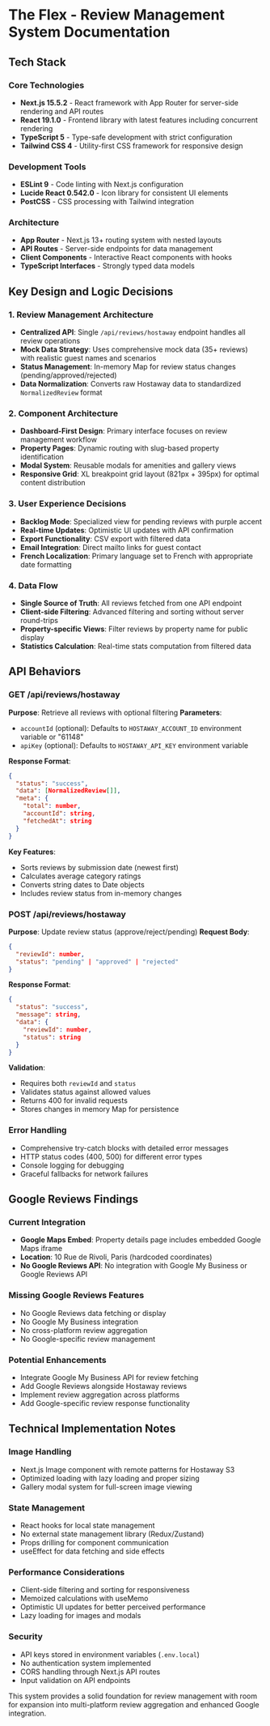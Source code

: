 # The Flex - Review Management System Documentation

## Tech Stack

### Core Technologies

- **Next.js 15.5.2** - React framework with App Router for server-side rendering and API routes
- **React 19.1.0** - Frontend library with latest features including concurrent rendering
- **TypeScript 5** - Type-safe development with strict configuration
- **Tailwind CSS 4** - Utility-first CSS framework for responsive design

### Development Tools

- **ESLint 9** - Code linting with Next.js configuration
- **Lucide React 0.542.0** - Icon library for consistent UI elements
- **PostCSS** - CSS processing with Tailwind integration

### Architecture

- **App Router** - Next.js 13+ routing system with nested layouts
- **API Routes** - Server-side endpoints for data management
- **Client Components** - Interactive React components with hooks
- **TypeScript Interfaces** - Strongly typed data models

## Key Design and Logic Decisions

### 1. Review Management Architecture

- **Centralized API**: Single `/api/reviews/hostaway` endpoint handles all review operations
- **Mock Data Strategy**: Uses comprehensive mock data (35+ reviews) with realistic guest names and scenarios
- **Status Management**: In-memory Map for review status changes (pending/approved/rejected)
- **Data Normalization**: Converts raw Hostaway data to standardized `NormalizedReview` format

### 2. Component Architecture

- **Dashboard-First Design**: Primary interface focuses on review management workflow
- **Property Pages**: Dynamic routing with slug-based property identification
- **Modal System**: Reusable modals for amenities and gallery views
- **Responsive Grid**: XL breakpoint grid layout (821px + 395px) for optimal content distribution

### 3. User Experience Decisions

- **Backlog Mode**: Specialized view for pending reviews with purple accent
- **Real-time Updates**: Optimistic UI updates with API confirmation
- **Export Functionality**: CSV export with filtered data
- **Email Integration**: Direct mailto links for guest contact
- **French Localization**: Primary language set to French with appropriate date formatting

### 4. Data Flow

- **Single Source of Truth**: All reviews fetched from one API endpoint
- **Client-side Filtering**: Advanced filtering and sorting without server round-trips
- **Property-specific Views**: Filter reviews by property name for public display
- **Statistics Calculation**: Real-time stats computation from filtered data

## API Behaviors

### GET /api/reviews/hostaway

**Purpose**: Retrieve all reviews with optional filtering
**Parameters**:

- `accountId` (optional): Defaults to `HOSTAWAY_ACCOUNT_ID` environment variable or "61148"
- `apiKey` (optional): Defaults to `HOSTAWAY_API_KEY` environment variable

**Response Format**:

```json
{
  "status": "success",
  "data": [NormalizedReview[]],
  "meta": {
    "total": number,
    "accountId": string,
    "fetchedAt": string
  }
}
```

**Key Features**:

- Sorts reviews by submission date (newest first)
- Calculates average category ratings
- Converts string dates to Date objects
- Includes review status from in-memory changes

### POST /api/reviews/hostaway

**Purpose**: Update review status (approve/reject/pending)
**Request Body**:

```json
{
  "reviewId": number,
  "status": "pending" | "approved" | "rejected"
}
```

**Response Format**:

```json
{
  "status": "success",
  "message": string,
  "data": {
    "reviewId": number,
    "status": string
  }
}
```

**Validation**:

- Requires both `reviewId` and `status`
- Validates status against allowed values
- Returns 400 for invalid requests
- Stores changes in memory Map for persistence

### Error Handling

- Comprehensive try-catch blocks with detailed error messages
- HTTP status codes (400, 500) for different error types
- Console logging for debugging
- Graceful fallbacks for network failures

## Google Reviews Findings

### Current Integration

- **Google Maps Embed**: Property details page includes embedded Google Maps iframe
- **Location**: 10 Rue de Rivoli, Paris (hardcoded coordinates)
- **No Google Reviews API**: No integration with Google My Business or Google Reviews API

### Missing Google Reviews Features

- No Google Reviews data fetching or display
- No Google My Business integration
- No cross-platform review aggregation
- No Google-specific review management

### Potential Enhancements

- Integrate Google My Business API for review fetching
- Add Google Reviews alongside Hostaway reviews
- Implement review aggregation across platforms
- Add Google-specific review response functionality

## Technical Implementation Notes

### Image Handling

- Next.js Image component with remote patterns for Hostaway S3
- Optimized loading with lazy loading and proper sizing
- Gallery modal system for full-screen image viewing

### State Management

- React hooks for local state management
- No external state management library (Redux/Zustand)
- Props drilling for component communication
- useEffect for data fetching and side effects

### Performance Considerations

- Client-side filtering and sorting for responsiveness
- Memoized calculations with useMemo
- Optimistic UI updates for better perceived performance
- Lazy loading for images and modals

### Security

- API keys stored in environment variables (`.env.local`)
- No authentication system implemented
- CORS handling through Next.js API routes
- Input validation on API endpoints

This system provides a solid foundation for review management with room for expansion into multi-platform review aggregation and enhanced Google integration.
